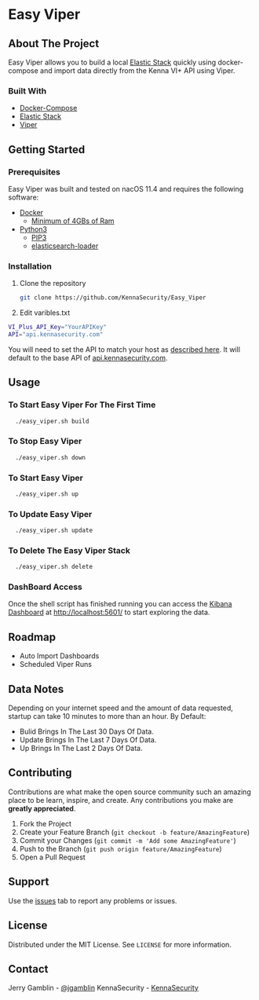 # Easy Viper

## About The Project

Easy Viper allows you to build a local [Elastic Stack](https://www.elastic.co/elastic-stack/) quickly using docker-compose and import data directly from the Kenna VI+ API using Viper.

### Built With

* [Docker-Compose](https://docs.docker.com/compose/)
* [Elastic Stack](https://www.elastic.co/guide/en/elastic-stack-get-started/master/get-started-docker.html)
* [Viper](https://github.com/KennaSecurity/Viper)

## Getting Started

### Prerequisites

Easy Viper was built and tested on nacOS 11.4 and requires the following software:

* [Docker](https://docs.docker.com/docker-for-mac/install/)
  * [Minimum of 4GBs of Ram](https://docs.docker.com/docker-for-mac/)
* [Python3](https://www.python.org/downloads/)
  * [PIP3](https://pip.pypa.io/en/stable/)
  * [elasticsearch-loader](https://pypi.org/project/elasticsearch-loader/)

### Installation

1. Clone the repository

   ```sh
   git clone https://github.com/KennaSecurity/Easy_Viper
   ```

2. Edit varibles.txt

  ```sh
  VI_Plus_API_Key="YourAPIKey"
  API="api.kennasecurity.com"
  ```

You will need to set the API to match your host as [described here](https://apidocs.kennasecurity.com/reference#authentication). It will default to the base API of [api.kennasecurity.com](https://api.kennasecurity.com).

## Usage

### To Start Easy Viper For The First Time

  ```sh
    ./easy_viper.sh build
   ```

### To Stop Easy Viper

  ```sh
    ./easy_viper.sh down
   ```

### To Start Easy Viper

  ```sh
    ./easy_viper.sh up
   ```

### To Update Easy Viper

  ```sh
    ./easy_viper.sh update
   ```

### To Delete The Easy Viper Stack

  ```sh
    ./easy_viper.sh delete
   ```

### DashBoard Access

Once the shell script has finished running you can access the [Kibana Dashboard](http://localhost:5601/) at [http://localhost:5601/](http://localhost:5601/) to start exploring the data.

## Roadmap

* Auto Import Dashboards
* Scheduled Viper Runs

## Data Notes

Depending on your internet speed and the amount of data requested, startup can take 10 minutes to more than an hour. By Default:

* Bulid Brings In The Last 30 Days Of Data.
* Update Brings In The Last 7 Days Of Data.
* Up Brings In The Last 2 Days Of Data.

## Contributing

Contributions are what make the open source community such an amazing place to be learn, inspire, and create. Any contributions you make are **greatly appreciated**.

1. Fork the Project
2. Create your Feature Branch (`git checkout -b feature/AmazingFeature`)
3. Commit your Changes (`git commit -m 'Add some AmazingFeature'`)
4. Push to the Branch (`git push origin feature/AmazingFeature`)
5. Open a Pull Request

## Support

Use the [issues](https://github.com/KennaSecurity/Easy_Viper/issues) tab to report any problems or issues.

## License

Distributed under the MIT License. See `LICENSE` for more information.

## Contact

Jerry Gamblin - [@jgamblin](https://twitter.com/jgamblin)
KennaSecurity - [KennaSecurity](https://twitter.com/jgamblin)
